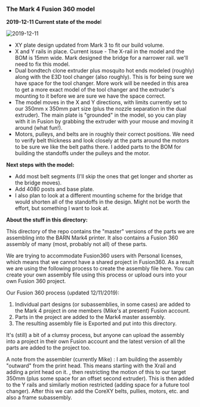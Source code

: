 ### The Mark 4 Fusion 360 model

**2019-12-11 Current state of the mode**l

![2019-12-11](/images/2019-12-11.jpg)

- XY plate design updated from Mark 3 to fit our build volume.
- X and Y rails in place. Current issue - The X-rail in the model and the BOM is 15mm wide. Mark designed the bridge for a narrower rail. we'll need to fix this model.
- Dual bondtech clone extruder plus mosquito  hot ends modeled (roughly) along with the E3D tool changer (also roughly). This is for being sure we have space for the tool changer. More work will be needed in this area to get a more exact model of the tool changer and the extruder's mounting to it before we are sure we have the space correct.
- The model moves in the X and Y directions, with limits currently set to our 350mm x 350mm part size (plus the nozzle separation in the dual extruder).  The main plate is "grounded" in the model, so you can play with it in Fusion by grabbing the extruder with your mouse and moving it around (what fun!).
- Motors, pulleys, and belts are in roughly their correct positions. We need to verify belt thickness and look closely at the parts around the motors to be sure we like the belt paths there. I added parts to the BOM for building the standoffs under the pulleys and the motor. 

**Next steps with the model:**

- Add most belt segments (I'll skip the ones that get longer and shorter as the bridge moves).
- Add 4080 posts  and base plate.
- I also plan to look at a different mounting scheme for the bridge that would shorten all of the standoffs in the design. Might not be worth the effort, but something I want to look at.





**About the stuff in this directory:**

This directory of the repo contains the "master" versions of the parts we are assembling into the BARN Mark4 printer. It also contains a Fusion 360 assembly of many (most, probably not all) of these parts.

We are trying to accommodate Fusion360 users with Personal licenses, which means that we cannot have a shared project in Fusion360. As a result we are using the following process to create the assembly file here. You can create your own assembly file using this process or upload ours into your own Fusion 360 project.

Our Fusion 360 process (updated 12/11/2019):

1. Individual part designs (or subassemblies, in some cases) are added to the Mark 4 project in one members (Mike's at present) Fusion account.  
2. Parts in the project are added to the Mark4 master assembly.
3. The resulting assembly file is Exported and put into this directory.

It's (still) a bit of a clumsy process, but anyone can upload the assembly into a project in their own Fusion account and the latest version of all the parts are added to the project too.  



A note from the assembler (currently Mike) : I am building the assembly "outward" from the print head. This means starting with the Xrail and adding a print head on it. , then restricting the motion of this to our target 350mm (plus some space for an offset second extruder). This is then added to the Y rails and similarly motion restricted (adding space for a future tool changer). After this we can add the CoreXY belts, pullies, motors, etc. and also a frame subassembly.
